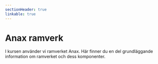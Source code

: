 ```yaml
---
sectionHeader: true
linkable: true
---
```

Anax ramverk
=========================

I kursen använder vi ramverket Anax. Här finner du en del grundläggande information om ramverket och dess komponenter.
